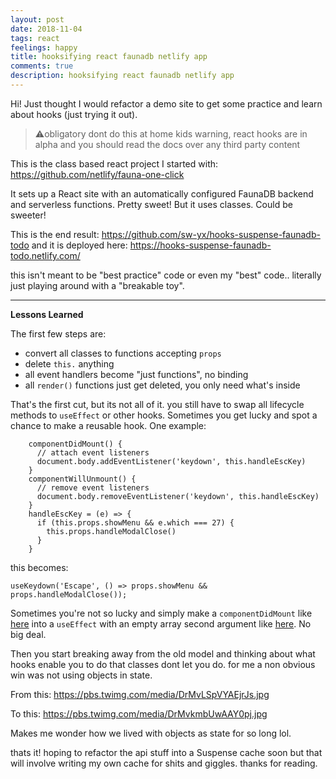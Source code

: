 ```yaml
---
layout: post
date: 2018-11-04
tags: react
feelings: happy
title: hooksifying react faunadb netlify app
comments: true
description: hooksifying react faunadb netlify app
---
```


Hi! Just thought I would refactor a demo site to get some practice and learn about hooks (just trying it out).

> ⚠️obligatory dont do this at home kids warning, react hooks are in alpha and you should read the docs over any third party content

This is the class based react project I started with: https://github.com/netlify/fauna-one-click

It sets up a React site with an automatically configured FaunaDB backend and serverless functions. Pretty sweet! But it uses classes. Could be sweeter!

This is the end result: https://github.com/sw-yx/hooks-suspense-faunadb-todo and it is deployed here: https://hooks-suspense-faunadb-todo.netlify.com/

this isn't meant to be "best practice" code or even my "best" code.. literally just playing around with a "breakable toy".

---

**Lessons Learned**

The first few steps are:

- convert all classes to functions accepting `props`
- delete `this.` anything
- all event handlers become "just functions", no binding
- all `render()` functions just get deleted, you only need what's inside

That's the first cut, but its not all of it. you still have to swap all lifecycle methods to `useEffect` or other hooks. Sometimes you get lucky and spot a chance to make a reusable hook. One example:


        componentDidMount() {
          // attach event listeners
          document.body.addEventListener('keydown', this.handleEscKey)
        }
        componentWillUnmount() {
          // remove event listeners
          document.body.removeEventListener('keydown', this.handleEscKey)
        }
        handleEscKey = (e) => {
          if (this.props.showMenu && e.which === 27) {
            this.props.handleModalClose()
          }
        }

this becomes:

    useKeydown('Escape', () => props.showMenu && props.handleModalClose());

Sometimes you're not so lucky and simply make a `componentDidMount` like [here](https://github.com/netlify/fauna-one-click/blob/master/src/App.js#L16) into a `useEffect` with an empty array second argument  like [here](https://github.com/sw-yx/hooks-suspense-faunadb-todo/blob/master/src/App.js#L21). No big deal.

Then you start breaking away from the old model and thinking about what hooks enable you to do that classes dont let you do. for me a non obvious win was not using objects in state.

From this: https://pbs.twimg.com/media/DrMvLSpVYAEjrJs.jpg

To this: https://pbs.twimg.com/media/DrMvkmbUwAAY0pj.jpg

Makes me wonder how we lived with objects as state for so long lol.

thats it! hoping to refactor the api stuff into a Suspense cache soon but that will involve writing my own cache for shits and giggles. thanks for reading.
